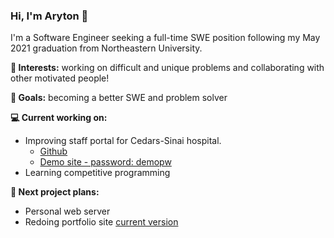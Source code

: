 ### Hi, I'm Aryton 👋

I'm a Software Engineer seeking a full-time SWE position following my May 2021 graduation from Northeastern University.

**🤔 Interests:** working on difficult and unique problems and collaborating with other motivated people!

**🌱 Goals:** becoming a better SWE and problem solver

**💻 Current working on:**
- Improving staff portal for Cedars-Sinai hospital.
  - [Github](https://github.com/arytonhoi/cedars-sinai-frontend)
  - [Demo site - password: demopw](https://cedars-sinai-dev.web.app/)
- Learning competitive programming

**🔭 Next project plans:**
- Personal web server
- Redoing portfolio site [current version](arytonhoi.me)

<!--
**arytonhoi/arytonhoi** is a ✨ _special_ ✨ repository because its `README.md` (this file) appears on your GitHub profile.

Here are some ideas to get you started:

- 🔭 I’m currently working on ...
- 🌱 I’m currently learning ...
- 👯 I’m looking to collaborate on ...
- 🤔 I’m looking for help with ...
- 💬 Ask me about ...
- 📫 How to reach me: ...
- 😄 Pronouns: ...
- ⚡ Fun fact: ...
-->
